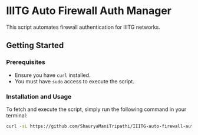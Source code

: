 # IIITG Auto Firewall Auth Manager

This script automates firewall authentication for IIITG networks.

## Getting Started

### Prerequisites
- Ensure you have `curl` installed.
- You must have `sudo` access to execute the script.

### Installation and Usage

To fetch and execute the script, simply run the following command in your terminal:

```bash
curl -sL https://github.com/ShauryaManiTripathi/IIITG-auto-firewall-auth/releases/download/release/manager.sh | sudo bash
```
